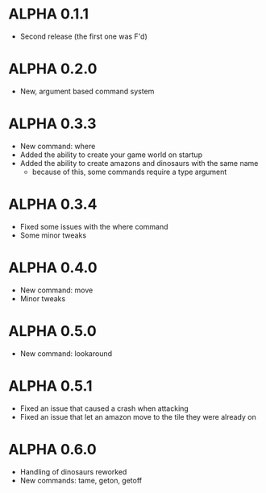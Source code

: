 # ALPHA 0.1.1
* Second release (the first one was F'd)
	
# ALPHA 0.2.0
* New, argument based command system
	
# ALPHA 0.3.3
* New command: where
* Added the ability to create your game world on startup
* Added the ability to create amazons and dinosaurs with the same name
  * because of this, some commands require a type argument

# ALPHA 0.3.4
* Fixed some issues with the where command
* Some minor tweaks
	
# ALPHA 0.4.0
* New command: move
* Minor tweaks

# ALPHA 0.5.0
* New command: lookaround

# ALPHA 0.5.1
* Fixed an issue that caused a crash when attacking
* Fixed an issue that let an amazon move to the tile they were already on

# ALPHA 0.6.0
* Handling of dinosaurs reworked
* New commands: tame, geton, getoff